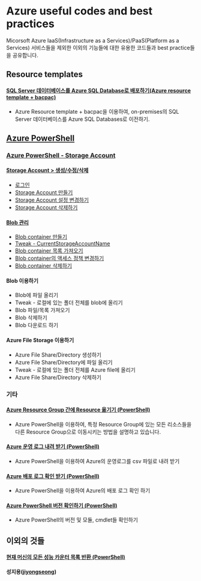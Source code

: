 # Azure useful codes and best practices
Micorsoft Azure IaaS(Infrastructure as a Services)/PaaS(Platform as a Services) 서비스들을 제외한 이외의 기능들에 대한 유용한 코드들과 best practice들을 공유합니다.

## Resource templates

#### [SQL Server 데이터베이스를 Azure SQL Database로 배포하기(Azure resource template + bacpac)](https://github.com/jiyongseong/AzureCommon/tree/master/azure_resource_manager/template/import_bacpac_to_azuresql)
- Azure Resource template + bacpac을 이용하여, on-premises의 SQL Server 데이터베이스를 Azure SQL Databases로 이전하기.

## [Azure PowerShell](https://github.com/jiyongseong/AzureCommon/tree/master/powershell/azure)

### [Azure PowerShell - Storage Account](https://github.com/jiyongseong/AzureCommon/tree/master/powershell/azure/storage_account)

#### [Storage Account > 생성/수정/삭제](https://github.com/jiyongseong/AzureCommon/tree/master/powershell/azure/storage_account/0_basic)
* [로그인](https://github.com/jiyongseong/AzureCommon/tree/master/powershell/azure/storage_account/0_basic#로그인)
* [Storage Account 만들기](https://github.com/jiyongseong/AzureCommon/tree/master/powershell/azure/storage_account/0_basic#storage-account-만들기)
* [Storage Account 설정 변경하기](https://github.com/jiyongseong/AzureCommon/tree/master/powershell/azure/storage_account/0_basic#storage-account-설정-변경하기)
* [Storage Account 삭제하기](https://github.com/jiyongseong/AzureCommon/tree/master/powershell/azure/storage_account/0_basic#storage-account-삭제하기)

#### [Blob 관리](https://github.com/jiyongseong/AzureCommon/tree/master/powershell/azure/storage_account/1_blob)
* [Blob container 만들기 ](https://github.com/jiyongseong/AzureCommon/tree/master/powershell/azure/storage_account/1_blob#blob-container-만들기)
* [Tweak - CurrentStorageAccountName](https://github.com/jiyongseong/AzureCommon/tree/master/powershell/azure/storage_account/1_blob#tweak)
* [Blob container 목록 가져오기](https://github.com/jiyongseong/AzureCommon/tree/master/powershell/azure/storage_account/1_blob#blob-container-목록-가져오기)
* [Blob container의 액세스 정책 변경하기](https://github.com/jiyongseong/AzureCommon/tree/master/powershell/azure/storage_account/1_blob#blob-container의-액세스-정책-변경하기)
* [Blob container 삭제하기](https://github.com/jiyongseong/AzureCommon/tree/master/powershell/azure/storage_account/1_blob#blob-container-삭제하기)

#### Blob 이용하기
* Blob에 파일 올리기
* Tweak - 로컬에 있는 폴더 전체를 blob에 올리기
* Blob 파일/목록 가져오기
* Blob 삭제하기
* Blob 다운로드 하기

#### Azure File Storage 이용하기
* Azure File Share/Directory 생성하기
* Azure File Share/Directory에 파일 올리기
* Tweak - 로컬에 있는 폴더 전체를 Azure file에 올리기
* Azure File Share/Directory 삭제하기

### 기타

#### [Azure Resource Group 간에 Resource 옮기기 (PowerShell)](https://github.com/jiyongseong/AzureCommon/tree/master/azure_resource_manager/powershell/moving-resources-between-azure-resource-groups)
- Azure PowerShell을 이용하여, 특정 Resource Group에 있는 모든 리소스들을 다른 Resource Group으로 이동시키는 방법을 설명하고 있습니다.

#### [Azure 운영 로그 내려 받기 (PowerShell)](https://github.com/jiyongseong/AzureCommon/tree/master/azure_resource_manager/powershell/azure-operation-log) 
- Azure PowerShell을 이용하여 Azure의 운영로그를 csv 파일로 내려 받기

#### [Azure 배포 로그 확인 받기 (PowerShell)](https://github.com/jiyongseong/AzureCommon/tree/master/azure_resource_manager/powershell/azure-deployment-log) 
- Azure PowerShell을 이용하여 Azure의 배포 로그 확인 하기

#### [Azure PowerShell 버전 확인하기 (PowerShell)](https://github.com/jiyongseong/AzureCommon/tree/master/powershell/azure/version) 
- Azure PowerShell의 버전 및 모듈, cmdlet들 확인하기

## 이외의 것들

#### [현재 머신의 모든 성능 카운터 목록 반환 (PowerShell)](https://github.com/jiyongseong/AzureCommon/tree/master/powershell/fun/list_perf_counters)

**성지용([jiyongseong](https://github.com/jiyongseong))**
